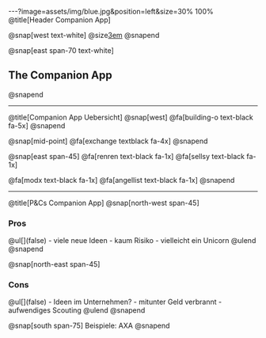 ---?image=assets/img/blue.jpg&position=left&size=30% 100%
@title[Header Companion App]

@snap[west text-white]
@size[3em](5.)
@snapend

@snap[east span-70 text-white]
<h2>The Companion App</h2>
@snapend

---
@title[Companion App Uebersicht]
@snap[west]
@fa[building-o text-black fa-5x]
@snapend

@snap[mid-point]
@fa[exchange textblack fa-4x]
@snapend

@snap[east span-45]
@fa[renren text-black fa-1x]
@fa[sellsy text-black fa-1x]  

@fa[modx text-black fa-1x]
@fa[angellist text-black fa-1x]
@snapend

---
@title[P&Cs Companion App]
@snap[north-west span-45]
  <h3>Pros</h3>
  @ul[](false)
    - viele neue Ideen
    - kaum Risiko
    - vielleicht ein Unicorn
    @ulend
@snapend

@snap[north-east span-45]
  <h3>Cons</h3>
  @ul[](false)
    - Ideen im Unternehmen?
    - mitunter Geld verbrannt
    - aufwendiges Scouting
  @ulend
@snapend

@snap[south span-75]
Beispiele: AXA
@snapend
